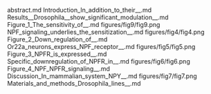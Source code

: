 abstract.md
Introduction_In_addition_to_their__.md
Results__Drosophila__show_significant_modulation__.md
Figure_1_The_sensitivity_of__.md
figures/fig9/fig9.png
NPF_signaling_underlies_the_sensitization__.md
figures/fig4/fig4.png
Figure_2_Down_regulation_of__.md
Or22a_neurons_express_NPF_receptor__.md
figures/fig5/fig5.png
Figure_3_NPFR_is_expressed__.md
Specific_downregulation_of_NPFR_in__.md
figures/fig6/fig6.png
Figure_4_NPF_NPFR_signaling__.md
Discussion_In_mammalian_system_NPY__.md
figures/fig7/fig7.png
Materials_and_methods_Drosophila_lines__.md
